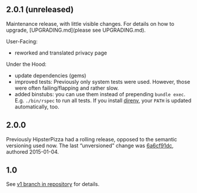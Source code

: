 ## 2.0.1 (unreleased)

Maintenance release, with little visible changes. For details on how to upgrade, [UPGRADING.md](please see UPGRADING.md).

User-Facing:

  - reworked and translated privacy page

Under the Hood:

  - update dependencies (gems)
  - improved tests: Previously only system tests were used. However, those were often failing/flapping and rather slow.
  - added binstubs: you can use them instead of prepending `bundle exec`. E.g. `./bin/rspec` to run all tests. If you install [direnv](https://github.com/zimbatm/direnv), your `PATH` is updated automatically, too.

## 2.0.0

Previously HipsterPizza had a rolling release, opposed to the semantic versioning used now. The last “unversioned” change was [6a6cf91dc](https://github.com/breunigs/hipsterpizza/commit/6a6cf91dc1529d8ce319383bc5a9967d6ddae61d), authored 2015-01-04.

## 1.0

See [v1 branch in repository](https://github.com/breunigs/hipsterpizza/tree/v1) for details.
